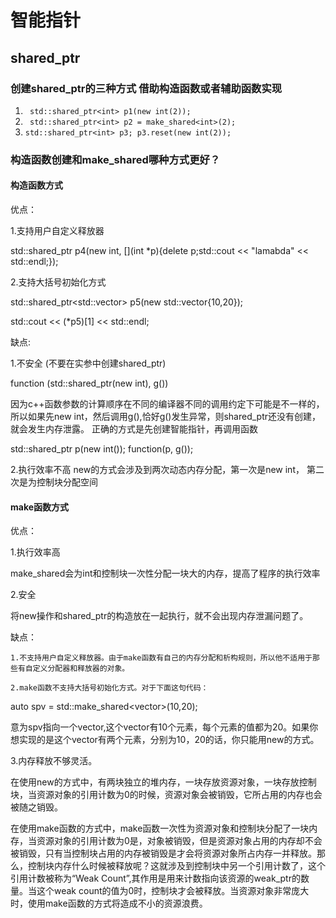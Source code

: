 # 智能指针

## shared_ptr

### 创建shared_ptr的三种方式 借助构造函数或者辅助函数实现

1.
   ` std::shared_ptr<int> p1(new int(2));`
2.
   ` std::shared_ptr<int> p2 = make_shared<int>(2);`
3.
    `std::shared_ptr<int> p3;
     p3.reset(new int(2));`

### 构造函数创建和make_shared哪种方式更好？
#### 构造函数方式
  优点：

  1.支持用户自定义释放器

  std::shared_ptr<int> p4(new int, [](int *p){delete p;std::cout << "lamabda" << std::endl;});

  2.支持大括号初始化方式

  std::shared_ptr<std::vector<int>> p5(new std::vector<int>{10,20});

  std::cout << (*p5)[1] << std::endl;

  缺点:

  1.不安全 (不要在实参中创建shared_ptr)

  function (std::shared_ptr<int>(new int), g())

  因为c++函数参数的计算顺序在不同的编译器不同的调用约定下可能是不一样的，所以如果先new int，然后调用g(),恰好g()发生异常，则shared_ptr还没有创建，就会发生内存泄露。
  正确的方式是先创建智能指针，再调用函数

  std::shared_ptr<int> p(new int());
  function(p, g());

  2.执行效率不高
  new的方式会涉及到两次动态内存分配，第一次是new int， 第二次是为控制块分配空间

#### make函数方式
  优点：

  1.执行效率高

  make_shared会为int和控制块一次性分配一块大的内存，提高了程序的执行效率

  2.安全

  将new操作和shared_ptr的构造放在一起执行，就不会出现内存泄漏问题了。
    
  缺点：

    1.不支持用户自定义释放器。由于make函数有自己的内存分配和析构规则，所以他不适用于那些有自定义分配器和释放器的对象。

    2.make函数不支持大括号初始化方式。对于下面这句代码：

  auto spv = std::make_shared<vector<int>>(10,20);

  意为spv指向一个vector,这个vector有10个元素，每个元素的值都为20。如果你想实现的是这个vector有两个元素，分别为10，20的话，你只能用new的方式。

  3.内存释放不够灵活。

  在使用new的方式中，有两块独立的堆内存，一块存放资源对象，一块存放控制块，当资源对象的引用计数为0的时候，资源对象会被销毁，它所占用的内存也会被随之销毁。

  在使用make函数的方式中，make函数一次性为资源对象和控制块分配了一块内存，当资源对象的引用计数为0是，对象被销毁，但是资源对象占用的内存却不会被销毁，只有当控制块占用的内存被销毁是才会将资源对象所占内存一并释放。那么，控制块内存什么时候被释放呢？这就涉及到控制块中另一个引用计数了，这个引用计数被称为“Weak Count”,其作用是用来计数指向该资源的weak_ptr的数量。当这个weak count的值为0时，控制块才会被释放。当资源对象非常庞大时，使用make函数的方式将造成不小的资源浪费。
